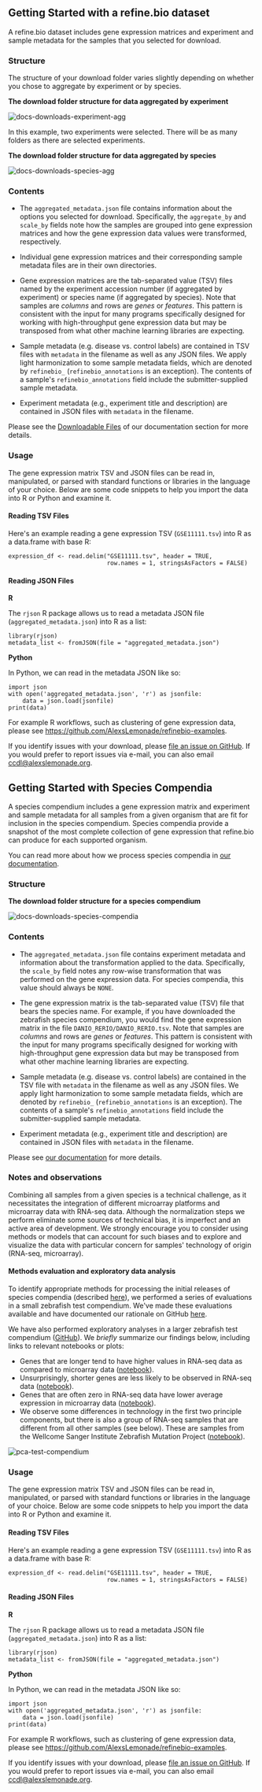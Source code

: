 ## Getting Started with a refine.bio dataset

A refine.bio dataset includes gene expression matrices and experiment and sample metadata for the samples that you selected for download.

### Structure

The structure of your download folder varies slightly depending on whether you chose to aggregate by experiment or by species.  

**The download folder structure for data aggregated by experiment**

![docs-downloads-experiment-agg](https://user-images.githubusercontent.com/15315514/45906716-2f9eaa80-bdc3-11e8-9855-2aaeb74e588d.png)

In this example, two experiments were selected.
There will be as many folders as there are selected experiments.

**The download folder structure for data aggregated by species**

![docs-downloads-species-agg](https://user-images.githubusercontent.com/15315514/45906715-2f9eaa80-bdc3-11e8-8ab3-90ccc40cfa11.png)

### Contents

* The `aggregated_metadata.json` file contains information about the options you selected for download.
Specifically, the `aggregate_by` and `scale_by` fields note how the samples are grouped into gene expression matrices and how the gene expression data values were transformed, respectively.

* Individual gene expression matrices and their corresponding sample metadata files are in their own directories.

* Gene expression matrices are the tab-separated value (TSV) files named by the experiment accession number (if aggregated by experiment) or species name (if aggregated by species).
Note that samples are _columns_ and rows are _genes_ or _features_.
This pattern is consistent with the input for many programs specifically designed for working with high-throughput gene expression data but may be transposed from what other machine learning libraries are expecting.

* Sample metadata (e.g. disease vs. control labels) are contained in TSV files with `metadata` in the filename as well as any JSON files.
We apply light harmonization to some sample metadata fields, which are denoted by `refinebio_` (`refinebio_annotations` is an exception).
The contents of a sample's `refinebio_annotations` field include the submitter-supplied sample metadata.

* Experiment metadata (e.g., experiment title and description) are contained in JSON files with `metadata` in the filename.

Please see the [Downloadable Files](http://docs.refine.bio/en/latest/main_text.html#downloadable-files) of our documentation section for more details.

### Usage

The gene expression matrix TSV and JSON files can be read in, manipulated, or parsed with standard functions or libraries in the language of your choice.
Below are some code snippets to help you import the data into R or Python and examine it.

#### Reading TSV Files

Here's an example reading a gene expression TSV (`GSE11111.tsv`) into R as a data.frame with base R:

```
expression_df <- read.delim("GSE11111.tsv", header = TRUE,
							row.names = 1, stringsAsFactors = FALSE)
```

#### Reading JSON Files

**R**

The `rjson` R package allows us to read a metadata JSON file (`aggregated_metadata.json`) into R as a list:

```
library(rjson)
metadata_list <- fromJSON(file = "aggregated_metadata.json")
```

**Python**

In Python, we can read in the metadata JSON like so:

```
import json
with open('aggregated_metadata.json', 'r') as jsonfile:
    data = json.load(jsonfile)
print(data)
```

For example R workflows, such as clustering of gene expression data, please see https://github.com/AlexsLemonade/refinebio-examples.

If you identify issues with your download, please [file an issue on GitHub](https://github.com/AlexsLemonade/refinebio/issues). If you would prefer to report issues via e-mail, you can also email [ccdl@alexslemonade.org](mailto:ccdl@alexslemonade.org).

## Getting Started with Species Compendia

A species compendium includes a gene expression matrix and experiment and sample metadata for all samples from a given organism that are fit for inclusion in the species compendium.
Species compendia provide a snapshot of the most complete collection of gene expression that refine.bio can produce for each supported organism.

You can read more about how we process species compendia in [our documentation](http://docs.refine.bio/en/latest/main_text.html#species-compendia).

### Structure

**The download folder structure for a species compendium**

![docs-downloads-species-compendia](https://user-images.githubusercontent.com/15315514/56142320-74ab4980-5f6c-11e9-8847-9f7d178cd080.png)

### Contents

* The `aggregated_metadata.json` file contains experiment metadata and information about the transformation applied to the data.
Specifically, the `scale_by` field notes any row-wise transformation that was performed on the gene expression data. For species compendia, this value should always be `NONE`.

* The gene expression matrix is the tab-separated value (TSV) file that bears the species name.
For example, if you have downloaded the zebrafish species compendium, you would find the gene expression matrix in the file `DANIO_RERIO/DANIO_RERIO.tsv`.
Note that samples are _columns_ and rows are _genes_ or _features_.
This pattern is consistent with the input for many programs specifically designed for working with high-throughput gene expression data but may be transposed from what other machine learning libraries are expecting.

* Sample metadata (e.g. disease vs. control labels) are contained in the TSV file with `metadata` in the filename as well as any JSON files.
We apply light harmonization to some sample metadata fields, which are denoted by `refinebio_` (`refinebio_annotations` is an exception).
The contents of a sample's `refinebio_annotations` field include the submitter-supplied sample metadata.

* Experiment metadata (e.g., experiment title and description) are contained in JSON files with `metadata` in the filename.

Please see [our documentation](http://docs.refine.bio/en/latest/) for more details.

### Notes and observations

Combining all samples from a given species is a technical challenge, as it necessitates the integration of different microarray platforms and microarray data with RNA-seq data.
Although the normalization steps we perform eliminate some sources of technical bias, it is imperfect and an active area of development.
We strongly encourage you to consider using methods or models that can account for such biases and to explore and visualize the data with particular concern for samples' technology of origin (RNA-seq, microarray).

#### Methods evaluation and exploratory data analysis

To identify appropriate methods for processing the initial releases of species compendia (described [here](http://docs.refine.bio/en/latest/main_text.html#species-compendia)), we performed a series of evaluations in a small zebrafish test compendium.
We've made these evaluations available and have documented our rationale on GitHub [here](https://github.com/AlexsLemonade/compendium-processing/tree/94089d2de170f0ca7b87e9e5c32239a8591faaa7/select_imputation_method).

We have also performed exploratory analyses in a larger zebrafish test compendium ([GitHub](https://github.com/AlexsLemonade/compendium-processing/tree/94089d2de170f0ca7b87e9e5c32239a8591faaa7/quality_check)).
We _briefly_ summarize our findings below, including links to relevant notebooks or plots:

* Genes that are longer tend to have higher values in RNA-seq data as compared to microarray data ([notebook](https://alexslemonade.github.io/compendium-processing/quality_check/07-technology_diff_exp.nb.html)).
* Unsurprisingly, shorter genes are less likely to be observed in RNA-seq data ([notebook](https://alexslemonade.github.io/compendium-processing/quality_check/06-lowly_expressed_genes.nb.html)).
* Genes that are often zero in RNA-seq data have lower average expression in microarray data ([notebook](https://alexslemonade.github.io/compendium-processing/quality_check/08-gene_lengths.nb.html)).
* We observe some differences in technology in the first two principle components, but there is also a group of RNA-seq samples that are different from all other samples (see below).
These are samples from the Wellcome Sanger Institute Zebrafish Mutation Project ([notebook](https://alexslemonade.github.io/compendium-processing/quality_check/11-rnaseq_bias.nb.html)).


![pca-test-compendium](https://raw.githubusercontent.com/AlexsLemonade/compendium-processing/6826cc448d8bd8605ba73d30e344e7d20438234c/quality_check/plots/larger_test_compendium_PCA.png)

### Usage

The gene expression matrix TSV and JSON files can be read in, manipulated, or parsed with standard functions or libraries in the language of your choice.
Below are some code snippets to help you import the data into R or Python and examine it.

#### Reading TSV Files

Here's an example reading a gene expression TSV (`GSE11111.tsv`) into R as a data.frame with base R:

```
expression_df <- read.delim("GSE11111.tsv", header = TRUE,
							row.names = 1, stringsAsFactors = FALSE)
```

#### Reading JSON Files

**R**

The `rjson` R package allows us to read a metadata JSON file (`aggregated_metadata.json`) into R as a list:

```
library(rjson)
metadata_list <- fromJSON(file = "aggregated_metadata.json")
```

**Python**

In Python, we can read in the metadata JSON like so:

```
import json
with open('aggregated_metadata.json', 'r') as jsonfile:
    data = json.load(jsonfile)
print(data)
```

For example R workflows, such as clustering of gene expression data, please see https://github.com/AlexsLemonade/refinebio-examples.

If you identify issues with your download, please [file an issue on GitHub](https://github.com/AlexsLemonade/refinebio/issues). If you would prefer to report issues via e-mail, you can also email [ccdl@alexslemonade.org](mailto:ccdl@alexslemonade.org).
